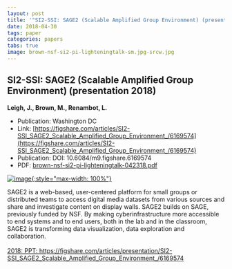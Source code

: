```yaml
---
layout: post
title: '"SI2-SSI: SAGE2 (Scalable Amplified Group Environment) (presentation 2018)"'
date: 2018-04-30
tags: paper
categories: papers
tabs: true
image: brown-nsf-si2-pi-lighteningtalk-sm.jpg-srcw.jpg
---
```


## SI2-SSI: SAGE2 (Scalable Amplified Group Environment) (presentation 2018)
**Leigh, J., Brown, M., Renambot, L.**
- Publication: Washington DC
- Link: [https://figshare.com/articles/SI2-SSI_SAGE2_Scalable_Amplified_Group_Environment_/6169574](https://figshare.com/articles/SI2-SSI_SAGE2_Scalable_Amplified_Group_Environment_/6169574)
- Publication: DOI: 10.6084/m9.figshare.6169574
- PDF: [brown-nsf-si2-pi-lighteningtalk-042318.pdf](/documents/brown-nsf-si2-pi-lighteningtalk-042318.pdf)


[![image](https://www.evl.uic.edu/output/originals/brown-nsf-si2-pi-lighteningtalk-sm.jpg-srcw.jpg){:style="max-width: 100%"}](https://www.evl.uic.edu/output/originals/brown-nsf-si2-pi-lighteningtalk-sm.jpg-srcw.jpg)

SAGE2 is a web-based, user-centered platform for small groups or distributed teams to access digital media datasets from various
sources and share and investigate content on display walls. SAGE2 builds on SAGE, previously funded by NSF. By making cyberinfrastructure more accessible to end systems and to end users, both in the lab and in the classroom, SAGE2 is transforming data visualization, data exploration and collaboration.<br><br>
<a href="https://figshare.com/articles/presentation/SI2-SSI_SAGE2_Scalable_Amplified_Group_Environment_/6169574">2018: PPT: https://figshare.com/articles/presentation/SI2-SSI_SAGE2_Scalable_Amplified_Group_Environment_/6169574</a>